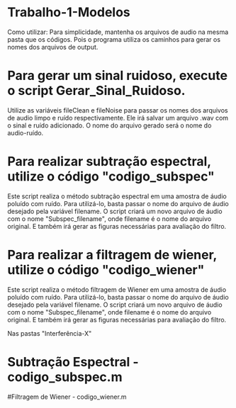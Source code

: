 # Trabalho-1-Modelos

Como utilizar:
Para simplicidade, mantenha os arquivos de audio na mesma pasta que os códigos. Pois o programa utiliza os caminhos para gerar os nomes dos arquivos de output.

# Para gerar um sinal ruidoso, execute o script Gerar_Sinal_Ruidoso. 
Utilize as variáveis fileClean e fileNoise para passar os nomes dos arquivos de audio limpo e ruído respectivamente.
Ele irá salvar um arquivo .wav com o sinal e ruído adicionado. O nome do arquivo gerado será o nome do audio-ruído. 

# Para realizar subtração espectral, utilize o código "codigo_subspec"
Este script realiza o método subtração espectral em uma amostra de áudio poluído com ruído.
Para utilizá-lo, basta passar o nome do arquivo de áudio desejado pela variável filename.
O script criará um novo arquivo de áudio com o nome "Subspec_filename", onde filename é o nome do arquivo original. E também irá gerar as figuras necessárias para avaliação do filtro.

# Para realizar a filtragem de wiener, utilize o código "codigo_wiener"
Este script realiza o método filtragem de Wiener em uma amostra de áudio poluído com ruído.
Para utilizá-lo, basta passar o nome do arquivo de áudio desejado pela variável filename.
O script criará um novo arquivo de áudio com o nome "Subspec_filename", onde filename é o nome do arquivo original. E também irá gerar as figuras necessárias para avaliação do filtro.

Nas pastas "Interferência-X" 

# Subtração Espectral - codigo_subspec.m

#Filtragem de Wiener - codigo_wiener.m
